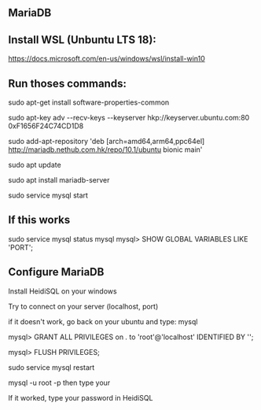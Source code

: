 MariaDB
-------
Install WSL (Unbuntu LTS 18):
--

https://docs.microsoft.com/en-us/windows/wsl/install-win10

Run thoses commands:
--

sudo apt-get install software-properties-common
 
sudo apt-key adv --recv-keys --keyserver hkp://keyserver.ubuntu.com:80 0xF1656F24C74CD1D8
 
sudo add-apt-repository 'deb [arch=amd64,arm64,ppc64el] http://mariadb.nethub.com.hk/repo/10.1/ubuntu bionic main'

sudo apt update

sudo apt install mariadb-server

sudo service mysql start

If this works
--
sudo service mysql status 
mysql
mysql> SHOW GLOBAL VARIABLES LIKE 'PORT';

Configure MariaDB
--
Install HeidiSQL on your windows

Try to connect on your server (localhost, port)

if it doesn't work, go back on your ubuntu and type:
mysql

mysql> GRANT ALL PRIVILEGES on *.* to 'root'@'localhost' IDENTIFIED BY '<password>';

mysql> FLUSH PRIVILEGES;

sudo service mysql restart

mysql -u root -p 
then type your <password>

If it worked, type your password in HeidiSQL